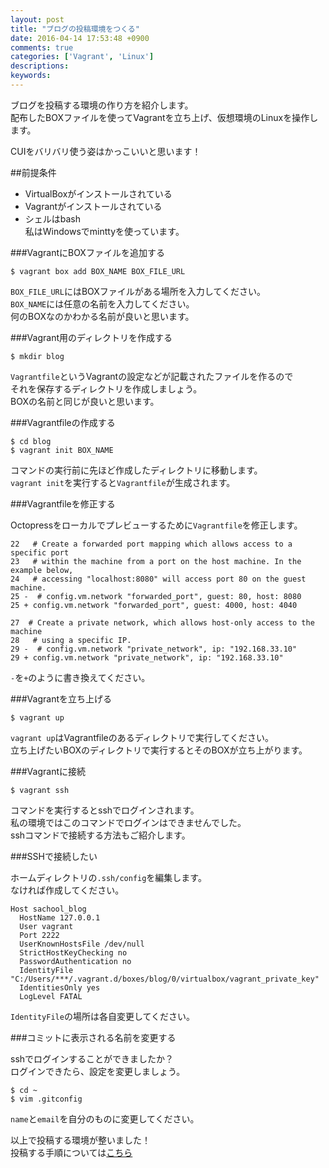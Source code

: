```yaml
---
layout: post
title: "ブログの投稿環境をつくる"
date: 2016-04-14 17:53:48 +0900
comments: true
categories: ['Vagrant', 'Linux']
descriptions: 
keywords: 
---
```


ブログを投稿する環境の作り方を紹介します。  
配布したBOXファイルを使ってVagrantを立ち上げ、仮想環境のLinuxを操作します。  

CUIをバリバリ使う姿はかっこいいと思います！

<!-- more -->

##前提条件
* VirtualBoxがインストールされている
* Vagrantがインストールされている
* シェルはbash  
私はWindowsでminttyを使っています。  


###VagrantにBOXファイルを追加する

```
$ vagrant box add BOX_NAME BOX_FILE_URL
```

`BOX_FILE_URL`にはBOXファイルがある場所を入力してください。  
`BOX_NAME`には任意の名前を入力してください。  
何のBOXなのかわかる名前が良いと思います。  


###Vagrant用のディレクトリを作成する

```
$ mkdir blog
```

`Vagrantfile`というVagrantの設定などが記載されたファイルを作るので  
それを保存するディレクトリを作成しましょう。  
BOXの名前と同じが良いと思います。  


###Vagrantfileの作成する

```
$ cd blog
$ vagrant init BOX_NAME
```

コマンドの実行前に先ほど作成したディレクトリに移動します。  
`vagrant init`を実行すると`Vagrantfile`が生成されます。


###Vagrantfileを修正する

Octopressをローカルでプレビューするために`Vagrantfile`を修正します。  

```
22   # Create a forwarded port mapping which allows access to a specific port
23   # within the machine from a port on the host machine. In the example below,
24   # accessing "localhost:8080" will access port 80 on the guest machine.
25 -  # config.vm.network "forwarded_port", guest: 80, host: 8080
25 + config.vm.network "forwarded_port", guest: 4000, host: 4040

27  # Create a private network, which allows host-only access to the machine
28   # using a specific IP.
29 -  # config.vm.network "private_network", ip: "192.168.33.10"
29 + config.vm.network "private_network", ip: "192.168.33.10"  
```

`-`を`+`のように書き換えてください。  


###Vagrantを立ち上げる

```
$ vagrant up
```

`vagrant up`はVagrantfileのあるディレクトリで実行してください。  
立ち上げたいBOXのディレクトリで実行するとそのBOXが立ち上がります。  


###Vagrantに接続

```
$ vagrant ssh
```

コマンドを実行するとsshでログインされます。  
私の環境ではこのコマンドでログインはできませんでした。  
sshコマンドで接続する方法もご紹介します。  


###SSHで接続したい

ホームディレクトリの`.ssh/config`を編集します。  
なければ作成してください。  

```
Host sachool_blog
  HostName 127.0.0.1
  User vagrant
  Port 2222
  UserKnownHostsFile /dev/null
  StrictHostKeyChecking no
  PasswordAuthentication no
  IdentityFile "C:/Users/***/.vagrant.d/boxes/blog/0/virtualbox/vagrant_private_key"
  IdentitiesOnly yes
  LogLevel FATAL
```

`IdentityFile`の場所は各自変更してください。  


###コミットに表示される名前を変更する

sshでログインすることができましたか？  
ログインできたら、設定を変更しましょう。

```
$ cd ~
$ vim .gitconfig
```

`name`と`email`を自分のものに変更してください。

以上で投稿する環境が整いました！  
投稿する手順については[こちら](../kiji-no-to-ko-tejun/)  

